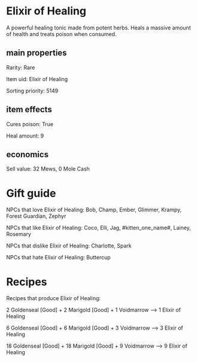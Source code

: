 # Elixir of Healing

A powerful healing tonic made from potent herbs. Heals a massive amount of health and treats poison when consumed.

## main properties

Rarity: Rare

Item uid: Elixir of Healing

Sorting priority: 5149

## item effects

Cures poison: True

Heal amount: 9

## economics

Sell value: 32 Mews, 0 Mole Cash

# Gift guide

NPCs that love Elixir of Healing: Bob, Champ, Ember, Glimmer, Krampy, Forest Guardian, Zephyr

NPCs that like Elixir of Healing: Coco, Elli, Jag, #kitten_one_name#, Lainey, Rosemary

NPCs that dislike Elixir of Healing: Charlotte, Spark

NPCs that hate Elixir of Healing: Buttercup

# Recipes

Recipes that produce Elixir of Healing:

2 Goldenseal [Good] + 2 Marigold [Good] + 1 Voidmarrow --> 1 Elixir of Healing

6 Goldenseal [Good] + 6 Marigold [Good] + 3 Voidmarrow --> 3 Elixir of Healing

18 Goldenseal [Good] + 18 Marigold [Good] + 9 Voidmarrow --> 9 Elixir of Healing